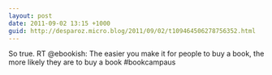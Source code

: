 ```yaml
---
layout: post
date: 2011-09-02 13:15 +1000
guid: http://desparoz.micro.blog/2011/09/02/t109464506278756352.html
---
```

So true. RT @ebookish: The easier you make it for people to buy a book, the more likely they are to buy a book #bookcampaus
